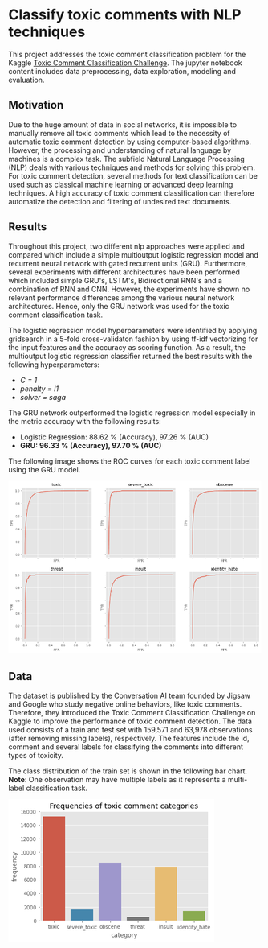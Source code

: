 # Classify toxic comments with NLP techniques

This project addresses the toxic comment classification problem for the Kaggle [Toxic Comment Classification Challenge](https://www.kaggle.com/c/jigsaw-toxic-comment-classification-challenge). The jupyter notebook content includes data preprocessing, data exploration, modeling and evaluation.

## Motivation

Due to the huge amount of data in social networks, it is impossible to manually remove all toxic comments which lead to the necessity of automatic toxic comment detection by using computer-based algorithms. However, the processing and understanding of natural language by machines is a complex task. The subfield Natural Language Processing (NLP) deals with various techniques and methods for solving this problem. For toxic comment detection, several methods for text classification can be used such as classical machine learning or advanced deep learning techniques. A high accuracy of toxic comment classification can therefore automatize the detection and filtering of undesired text documents.

## Results

Throughout this project, two different nlp approaches were applied and compared which include a simple multioutput logistic regression model and recurrent neural network with gated recurrent units (GRU). Furthermore, several experiments with different architectures have been performed which included simple GRU's, LSTM's, Bidirectional RNN's and a combination of RNN and CNN. However, the experiments have shown no relevant performance differences among the various neural network architectures. Hence, only the GRU network was used for the toxic comment classification task.

The logistic regression model hyperparameters were identified by applying gridsearch in a 5-fold cross-validaton fashion by using tf-idf vectorizing for the input features and the accuracy as scoring function. As a result, the multioutput logistic regression classifier returned the best results with the following hyperparameters:
- *C = 1*
- *penalty = l1*
- *solver = saga*

The GRU network outperformed the logistic regression model especially in the metric accuracy with the following results:
- Logistic Regression: 88.62 % (Accuracy), 97.26 % (AUC)
- **GRU: 96.33 % (Accuracy), 97.70 % (AUC)**

The following image shows the ROC curves for each toxic comment label using the GRU model.

<img src="images/gru_roc_curves.png">

## Data

The dataset is published by the Conversation AI team founded by Jigsaw and Google who study negative online behaviors, like toxic comments. Therefore, they introduced the Toxic Comment Classification Challenge on Kaggle to improve the performance of toxic comment detection. The data used consists of a train and test set with 159,571 and 63,978 observations (after removing missing labels), respectively. The features include the id, comment and several labels for classifying the comments into different types of toxicity.

The class distribution of the train set is shown in the following bar chart. **Note**: One observation may have multiple labels as it represents a multi-label classification task.

<img src="images/frequencies_toxic_comments.png">
